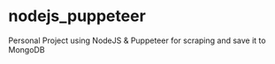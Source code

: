 # nodejs_puppeteer
Personal Project using NodeJS &amp; Puppeteer for scraping and save it to MongoDB
